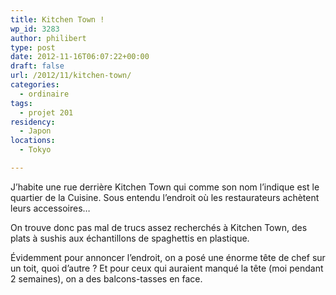 ```yaml
---
title: Kitchen Town !
wp_id: 3283
author: philibert
type: post
date: 2012-11-16T06:07:22+00:00
draft: false
url: /2012/11/kitchen-town/
categories:
  - ordinaire
tags:
  - projet 201
residency:
  - Japon
locations:
  - Tokyo

---
```

J&rsquo;habite une rue derrière Kitchen Town qui comme son nom l&rsquo;indique est le quartier de la Cuisine. Sous entendu l&rsquo;endroit où les restaurateurs achètent leurs accessoires&#8230;

On trouve donc pas mal de trucs assez recherchés à Kitchen Town, des plats à sushis aux échantillons de spaghettis en plastique.

Évidemment pour annoncer l&rsquo;endroit, on a posé une énorme tête de chef sur un toit, quoi d&rsquo;autre ? Et pour ceux qui auraient manqué la tête (moi pendant 2 semaines), on a des balcons-tasses en face.

<div class="gallery-container">
  <div class="gallery">
    <figure class="image-frame landscape"> <img src="{{< aws >}}/uploads/2012/11/IMG_7315-650x487.jpg" alt="" /> </figure> <figure class="image-frame landscape"> <img src="{{< aws >}}/uploads/2012/11/IMG_7114-650x487.jpg" alt="" /> </figure> <figure class="image-frame landscape"> <img src="{{< aws >}}/uploads/2012/11/IMG_7304-650x487.jpg" alt="" /> </figure> <figure class="image-frame landscape"> <img src="{{< aws >}}/uploads/2012/11/IMG_7323-650x487.jpg" alt="" /> </figure> <figure class="image-frame landscape"> <img src="{{< aws >}}/uploads/2012/11/IMG_7320-650x487.jpg" alt="" /> </figure> <figure class="image-frame landscape"> <img src="{{< aws >}}/uploads/2012/11/IMG_7443-650x487.jpg" alt="" /> </figure> <figure class="image-frame landscape"> <img src="{{< aws >}}/uploads/2012/11/IMG_7444-650x487.jpg" alt="" /> </figure> <figure class="image-frame landscape"> <img src="{{< aws >}}/uploads/2012/11/IMG_7447-650x487.jpg" alt="" /> </figure> <figure class="image-frame landscape"> <img src="{{< aws >}}/uploads/2012/11/IMG_7448-650x487.jpg" alt="" /> </figure> <figure class="image-frame landscape"> <img src="{{< aws >}}/uploads/2012/11/IMG_7572-650x487.jpg" alt="" /> </figure>
  </div>
</div>
